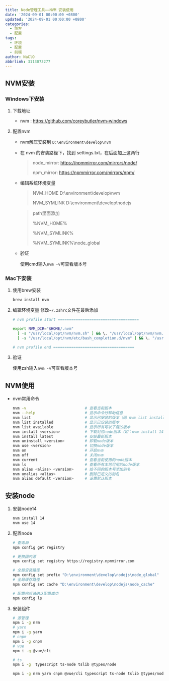 ```yaml
---
title: Node管理工具——NVM 安装使用
date: '2024-09-01 00:00:00 +0800'
updated: '2024-09-01 00:00:00 +0800'
categories:
  - 博客
  - 配置
tags:
  - 环境
  - 配置
  - 前端
author: NaClO
abbrlink: 3113073277
---
```


## NVM安装

### Windows下安装

1. 下载地址

   - nvm : https://github.com/coreybutler/nvm-windows
   
2. 配置nvm

   - nvm解压安装到 `D:\environment\develop\nvm`

   - 在 nvm 的安装路径下，找到 settings.txt，在后面加上这两行

     > node_mirror: https://npmmirror.com/mirrors/node/
     > 
     > npm_mirror: https://npmmirror.com/mirrors/npm/

   - 编辑系统环境变量

     > NVM_HOME     D:\environment\develop\nvm
     > 
     > NVM_SYMLINK   D:\environment\develop\nodejs

     > path里面添加
     > 
     > %NVM_HOME%
     > 
     > %NVM_SYMLINK%
     > 
     > %NVM_SYMLINK%\node_global

   - 验证

     使用cmd输入`nvm -v`可查看版本号

### Mac下安装

1. 使用brew安装

   ```bash
   brew install nvm
   ```

2. 编辑环境变量 修改`~/.zshrc`文件在最后添加

   ```bash
   # nvm profile start ====================================
   
   export NVM_DIR="$HOME/.nvm"
     [ -s "/usr/local/opt/nvm/nvm.sh" ] && \. "/usr/local/opt/nvm/nvm.sh"  # This loads nvm
     [ -s "/usr/local/opt/nvm/etc/bash_completion.d/nvm" ] && \. "/usr/local/opt/nvm/etc/bash_completion.d/nvm"  # This loads nvm bash_completion
   
   # nvm profile end ====================================
   ```

3. 验证

   使用zsh输入`nvm -v`可查看版本号

## NVM使用

- nvm常用命令

  ```bash
  nvm -v                          # 查看当前版本
  nvm --help                      # 显示命令行帮助信息
  nvm list                        # 显示已安装的版本（同 nvm list installed）
  nvm list installed              # 显示已安装的版本
  nvm list available              # 显示所有可以下载的版本
  nvm install <version>           # 下载对应node版本（如：nvm install 14.20.1）
  nvm install latest              # 安装最新版本
  nvm uninstall <version>         # 卸载node版本
  nvm use <version>               # 切换node版本
  nvm on                          # 开启nvm
  nvm off                         # 关闭nvm
  nvm current                     # 查看当前使用的node版本
  nvm ls                          # 查看所有本地可用的node版本
  nvm alias <alias> <version>     # 给不同的版本号添加别名
  nvm unalias <alias>             # 删除已定义的别名
  nvm alias default <version>     # 设置默认版本
  ```

## 安装node

1. 安装node14

   ```bash
   nvm install 14
   nvm use 14
   ```

2. 配置node

   ```bash
   # 查询源
   npm config get registry
   
   # 更换国内源
   npm config set registry https://registry.npmmirror.com
   
   # 全局安装路径
   npm config set prefix "D:\environment\develop\nodejs\node_global"
   # 全局缓存路径
   npm config set cache "D:\environment\develop\nodejs\node_cache"
   
   # 配置完后请确认配置成功
   npm config ls
   ```

3. 安装组件

   ```bash
   # 源管理
   npm i -g nrm
   # yarn
   npm i -g yarn
   # cnpm
   npm i -g cnpm
   # vue
   npm i -g @vue/cli
   
   # ts
   npm i -g  typescript ts-node tslib @types/node
   
   npm i -g nrm yarn cnpm @vue/cli typescript ts-node tslib @types/node 
   ```

   

